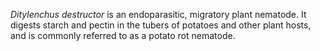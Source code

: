 [//]: # (Created by ./bin/manage_files.pl from ./species/Ditylenchus_destructor/Ditylenchus_destructor.about.html on Thu Jun 11 13:43:58 2020)
_Ditylenchus destructor_ is an endoparasitic, migratory plant nematode. It digests starch and pectin in the tubers of potatoes and other plant hosts, and is commonly referred to as a potato rot nematode.
